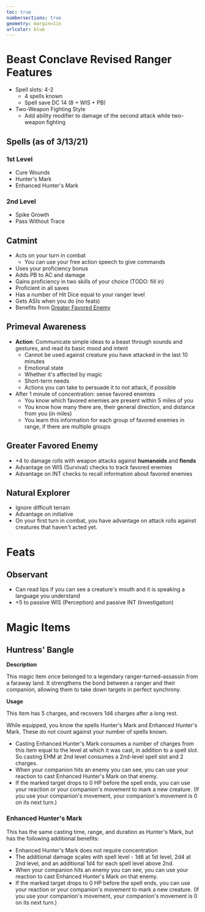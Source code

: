 ```yaml
---
toc: true
numbersections: true
geometry: margin=1in
urlcolor: blue
---
```


# Beast Conclave Revised Ranger Features

- Spell slots: 4-2
  - 4 spells known
  - Spell save DC 14 (8 + WIS + PB)
- Two-Weapon Fighting Style
  - Add ability modifier to damage of the second attack while two-weapon
    fighting

## Spells (as of 3/13/21)

### 1st Level

- Cure Wounds
- Hunter's Mark
- Enhanced Hunter's Mark

### 2nd Level

- Spike Growth
- Pass Without Trace

## Catmint

- Acts on your turn in combat
  - You can use your free action speech to give commands
- Uses your proficiency bonus
- Adds PB to AC and damage
- Gains proficiency in two skills of your choice (TODO: fill in)
- Proficient in all saves
- Has a number of Hit Dice equal to your ranger level
- Gets ASIs when you do (no feats)
- Benefits from [Greater Favored Enemy](#greater-favored-enemy)

## Primeval Awareness

- **Action**: Communicate simple ideas to a beast through sounds and gestures,
  and read its basic mood and intent
  - Cannot be used against creature you have attacked in the last 10 minutes
  - Emotional state
  - Whether it's affected by magic
  - Short-term needs
  - Actions you can take to persuade it to not attack, if possible
- After 1 minute of concentration: sense favored enemies
  - You know which favored enemies are present within 5 miles of you
  - You know how many there are, their general direction, and distance from you
    (in miles)
  - You learn this information for each group of favored enemies in range, if
    there are multiple groups

## Greater Favored Enemy

- +4 to damage rolls with weapon attacks against **humanoids** and **fiends**
- Advantage on WIS (Survival) checks to track favored enemies
- Advantage on INT checks to recall information about favored enemies

## Natural Explorer

- Ignore difficult terrain
- Advantage on initiative
- On your first turn in combat, you have advantage on attack rolls against
  creatures that haven't acted yet.

# Feats

## Observant

- Can read lips if you can see a creature's mouth and it is speaking a language
  you understand
- +5 to passive WIS (Perception) and passive INT (Investigation)

# Magic Items

## Huntress' Bangle

**Description**

This magic item once belonged to a legendary ranger-turned-assassin from a
faraway land. It strengthens the bond between a ranger and their companion,
allowing them to take down targets in perfect synchrony.

**Usage**

This item has 5 charges, and recovers 1d4 charges after a long rest.

While equipped, you know the spells Hunter's Mark and Enhanced Hunter's Mark.
These do not count against your number of spells known.

- Casting Enhanced Hunter's Mark consumes a number of charges from this item
  equal to the level at which it was cast, in addition to a spell slot. So
  casting EHM at 2nd level consumes a 2nd-level spell slot and 2 charges.
- When your companion hits an enemy you can see, you can use your reaction to
  cast Enhanced Hunter's Mark on that enemy.
- If the marked target drops to 0 HP before the spell ends, you can use your
  reaction or your companion's movement to mark a new creature. (If you use your
  companion's movement, your companion's movement is 0 on its next turn.)

### Enhanced Hunter's Mark

This has the same casting time, range, and duration as Hunter's Mark, but has
the following additional benefits:

- Enhanced Hunter's Mark does not require concentration
- The additional damage scales with spell level - 1d6 at 1st level, 2d4 at 2nd
  level, and an additional 1d4 for each spell level above 2nd.
- When your companion hits an enemy you can see, you can use your reaction to
  cast Enhanced Hunter's Mark on that enemy.
- If the marked target drops to 0 HP before the spell ends, you can use your
  reaction or your companion's movement to mark a new creature. (If you use your
  companion's movement, your companion's movement is 0 on its next turn.)
